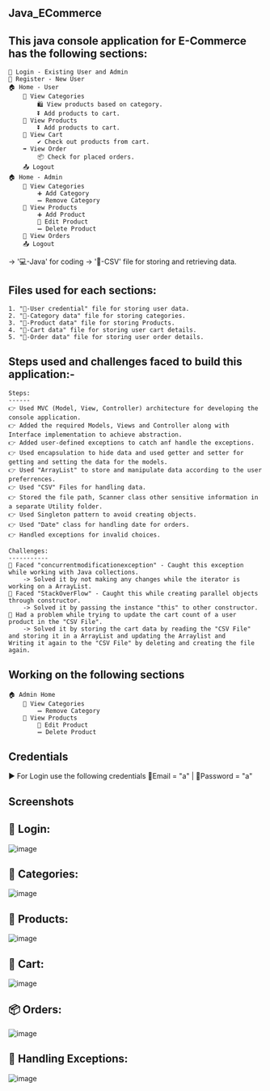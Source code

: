 Java_ECommerce
--------------

This java console application for E-Commerce has the following sections:
------------------------------------------------------------------------
    👤 Login - Existing User and Admin
    👥 Register - New User
    🏠 Home - User
        👀 View Categories 
            🛍️ View products based on category.
            ⏬ Add products to cart.
        👀 View Products 
            ⏬ Add products to cart.
        🛒 View Cart 
            ✔️ Check out products from cart.
        ➡️ View Order 
            📦 Check for placed orders.
        📤 Logout
    🏠 Home - Admin 
        👀 View Categories 
            ➕ Add Category 
            ➖ Remove Category 
        👀 View Products 
            ➕ Add Product 
            🔄 Edit Product 
            ➖ Delete Product 
        👀 View Orders 
        📤 Logout

-> '💻-Java' for coding 
-> '📁-CSV' file for storing and retrieving data.

Files used for each sections:
-----------------------------
    1. "📁-User credential" file for storing user data.
    2. "📁-Category data" file for storing categories.
    3. "📁-Product data" file for storing Products.
    4. "📁-Cart data" file for storing user cart details.
    5. "📁-Order data" file for storing user order details.


Steps used and challenges faced to build this application:-
-----------------------------------------------------------

    Steps:
    ------
    👉 Used MVC (Model, View, Controller) architecture for developing the console application.
    👉 Added the required Models, Views and Controller along with Interface implementation to achieve abstraction.
    👉 Added user-defined exceptions to catch anf handle the exceptions.
    👉 Used encapsulation to hide data and used getter and setter for getting and setting the data for the models.
    👉 Used "ArrayList" to store and manipulate data according to the user preferrences.
    👉 Used "CSV" Files for handling data.
    👉 Stored the file path, Scanner class other sensitive information in a separate Utility folder.
    👉 Used Singleton pattern to avoid creating objects.
    👉 Used "Date" class for handling date for orders.
    👉 Handled exceptions for invalid choices.

    Challenges:
    -----------
    🔴 Faced "concurrentmodificationexception" - Caught this exception while working with Java collections.
        -> Solved it by not making any changes while the iterator is working on a ArrayList.
    🔴 Faced "StackOverFlow" - Caught this while creating parallel objects through constructor.
        -> Solved it by passing the instance "this" to other constructor.
    🔴 Had a problem while trying to update the cart count of a user product in the "CSV File".
        -> Solved it by storing the cart data by reading the "CSV File" and storing it in a ArrayList and updating the Arraylist and                 Writing it again to the "CSV File" by deleting and creating the file again.


Working on the following sections 
---------------------------------
    🏠 Admin Home 
        👀 View Categories
            ➖ Remove Category 
        👀 View Products 
            🔄 Edit Product 
            ➖ Delete Product 

Credentials 
-----------
  ▶️ For Login use the following credentials
      📧Email = "a" | 🔐Password = "a"


Screenshots
-----------
👤 Login:
---------

![image](https://github.com/KarthigaGurusamy/Java_ECommerce/assets/145537707/dbf6e3f6-9e18-481b-b61d-7959135956b2)

 👀 Categories:
 --------------

 ![image](https://github.com/KarthigaGurusamy/Java_ECommerce/assets/145537707/1fce68dc-2986-494d-98ae-80e565845b74)

 👀 Products:
 ------------

 ![image](https://github.com/KarthigaGurusamy/Java_ECommerce/assets/145537707/b7d527b9-b02c-4901-9e96-4d1286061d3b)


🛒 Cart:
---------

![image](https://github.com/KarthigaGurusamy/Java_ECommerce/assets/145537707/26099ba6-fb8b-4b28-835a-272b31868ef6)


📦 Orders:
----------

![image](https://github.com/KarthigaGurusamy/Java_ECommerce/assets/145537707/6c0ae626-8164-4d1d-8a57-deac675d0064)


🔴 Handling Exceptions:
-----------------------

![image](https://github.com/KarthigaGurusamy/Java_ECommerce/assets/145537707/986de6f0-407d-45cf-9fad-7f12a641cb63)



